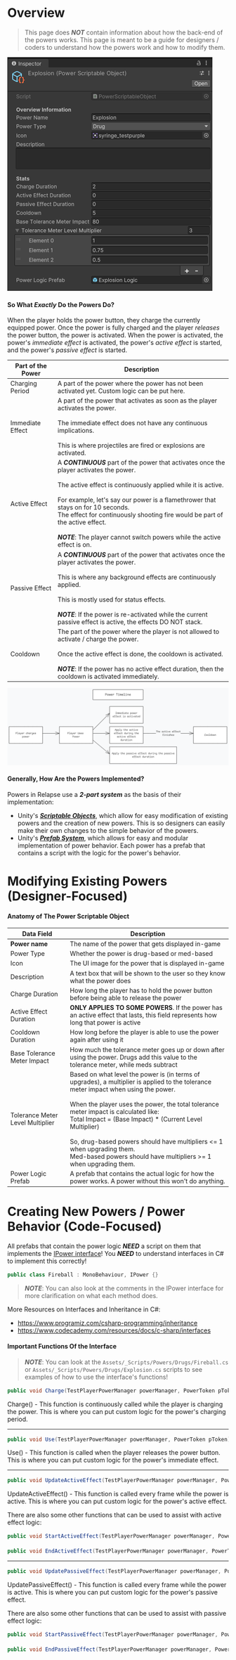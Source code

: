 # Overview

> This page does ***NOT*** contain information about how the back-end of the powers works. This page is meant to be a guide for designers / coders to understand how the powers work and how to modify them.

![Explosion Power Example](<../../_META/Attachments/Pasted image 20241008131156.png>)

#### So What *Exactly* Do the Powers Do?

When the player holds the power button, they charge the currently equipped power. Once the power is fully charged and the player *releases* the power button, the power is activated. When the power is activated, the power's *immediate effect* is activated, the power's *active effect* is started, and the power's *passive effect* is started.

| Part of the Power | Description                                                                                                                                                                                                                                                                                                                                                                                                              |
| ----------------- | ------------------------------------------------------------------------------------------------------------------------------------------------------------------------------------------------------------------------------------------------------------------------------------------------------------------------------------------------------------------------------------------------------------------------ |
| Charging Period   | A part of the power where the power has not been activated yet. Custom logic can be put here.                                                                                                                                                                                                                                                                                                                            |
| Immediate Effect  | A part of the power that activates as soon as the player activates the power.<br><br>The immediate effect does not have any continuous implications.<br><br>This is where projectiles are fired or explosions are activated.                                                                                                                                                                                             |
| Active Effect     | A ***CONTINUOUS*** part of the power that activates once the player activates the power.<br><br>The active effect is continuously applied while it is active.<br><br>For example, let's say our power is a flamethrower that stays on for 10 seconds.<br>The effect for continuously shooting fire would be part of the active effect.<br><br>***NOTE***: The player cannot switch powers while the active effect is on. |
| Passive Effect    | A ***CONTINUOUS*** part of the power that activates once the player activates the power.<br><br>This is where any background effects are continuously applied.<br><br>This is mostly used for status effects.<br><br>***NOTE***: If the power is re-activated while the current passive effect is active, the effects DO NOT stack.                                                                                      |
| Cooldown          | The part of the power where the player is not allowed to activate / charge the power.<br><br>Once the active effect is done, the cooldown is activated.<br><br>***NOTE***: If the power has no active effect duration, then the cooldown is activated immediately.                                                                                                                                                       |

![](<../../_META/Excalidraw/exc_2024-10-08 13.38.30.excalidraw.png>)

#### Generally, How Are the Powers Implemented?

Powers in Relapse use a ***2-part system*** as the basis of their implementation:

- Unity's [***Scriptable Objects***](https://docs.unity3d.com/Manual/class-ScriptableObject.html), which allow for easy modification of existing powers and the creation of new powers. This is so designers can easily make their own changes to the simple behavior of the powers.
- Unity's [***Prefab System***](https://docs.unity3d.com/Manual/Prefabs.html), which allows for easy and modular implementation of power behavior. Each power has a prefab that contains a script with the logic for the power's behavior.

# Modifying Existing Powers (Designer-Focused)

#### Anatomy of The Power Scriptable Object

| Data Field                       | Description                                                                                                                                                                                                                                                                                                                                                                                                                                        |
| -------------------------------- | -------------------------------------------------------------------------------------------------------------------------------------------------------------------------------------------------------------------------------------------------------------------------------------------------------------------------------------------------------------------------------------------------------------------------------------------------- |
| **Power name**                   | The name of the power that gets displayed in-game                                                                                                                                                                                                                                                                                                                                                                                                  |
| Power Type                       | Whether the power is drug-based or med-based                                                                                                                                                                                                                                                                                                                                                                                                       |
| Icon                             | The UI image for the power that is displayed in-game                                                                                                                                                                                                                                                                                                                                                                                               |
| Description                      | A text box that will be shown to the user so they know what the power does                                                                                                                                                                                                                                                                                                                                                                         |
| Charge Duration                  | How long the player has to hold the power button before being able to release the power                                                                                                                                                                                                                                                                                                                                                            |
| Active Effect Duration           | **ONLY APPLIES TO SOME POWERS**. If the power has an active effect that lasts, this field represents how long that power is active                                                                                                                                                                                                                                                                                                                 |
| Cooldown Duration                | How long before the player is able to use the power again after using it                                                                                                                                                                                                                                                                                                                                                                           |
| Base Tolerance Meter Impact      | How much the tolerance meter goes up or down after using the power. Drugs add this value to the tolerance meter, while meds subtract                                                                                                                                                                                                                                                                                                               |
| Tolerance Meter Level Multiplier | Based on what level the power is (in terms of upgrades), a multiplier is applied to the tolerance meter impact when using the power.<br><br>When the player uses the power, the total tolerance meter impact is calculated like:<br>Total Impact = (Base Impact) * (Current Level Multiplier)<br><br>So, drug-based powers should have multipliers <= 1 when upgrading them.<br>Med-based powers should have multipliers >= 1 when upgrading them. |
| Power Logic Prefab               | A prefab that contains the actual logic for how the power works. A power without this won't do anything.                                                                                                                                                                                                                                                                                                                                           |

# Creating New Powers / Power Behavior (Code-Focused)

All prefabs that contain the power logic ***NEED*** a script on them that implements the [IPower interface](https://github.com/aidenr2023/Relapse/blob/main/Assets/_Scripts/Powers/IPower.cs)! You ***NEED*** to understand interfaces in C# to implement this correctly!

```cs 
public class Fireball : MonoBehaviour, IPower {}
```

> ***NOTE***: You can also look at the comments in the IPower interface for more clarification on what each method does.

More Resources on Interfaces and Inheritance in C#:

- <https://www.programiz.com/csharp-programming/inheritance>
- <https://www.codecademy.com/resources/docs/c-sharp/interfaces>
#### Important Functions Of the Interface

> ***NOTE***: You can look at the `Assets/_Scripts/Powers/Drugs/Fireball.cs` or `Assets/_Scripts/Powers/Drugs/Explosion.cs` scripts to see examples of how to use the interface's functions!

```cs
public void Charge(TestPlayerPowerManager powerManager, PowerToken pToken);
```

Charge() - This function is continuously called while the player is charging the power. This is where you can put custom logic for the power's charging period.

---

```cs
public void Use(TestPlayerPowerManager powerManager, PowerToken pToken);
```

Use() - This function is called when the player releases the power button. This is where you can put custom logic for the power's immediate effect.

---

```cs
public void UpdateActiveEffect(TestPlayerPowerManager powerManager, PowerToken pToken);
```

UpdateActiveEffect() - This function is called every frame while the power is active. This is where you can put custom logic for the power's active effect.

There are also some other functions that can be used to assist with active effect logic:

```cs
public void StartActiveEffect(TestPlayerPowerManager powerManager, PowerToken pToken);

public void EndActiveEffect(TestPlayerPowerManager powerManager, PowerToken pToken);
```

---

```cs
public void UpdatePassiveEffect(TestPlayerPowerManager powerManager, PowerToken pToken);
```

UpdatePassiveEffect() - This function is called every frame while the power is active. This is where you can put custom logic for the power's passive effect.

There are also some other functions that can be used to assist with passive effect logic:

```cs
public void StartPassiveEffect(TestPlayerPowerManager powerManager, PowerToken pToken);

public void EndPassiveEffect(TestPlayerPowerManager powerManager, PowerToken pToken);
```

